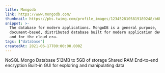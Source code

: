 ```yaml
---
title: Mongodb
link: https://www.mongodb.com/
thumbnail: https://pbs.twimg.com/profile_images/1234528105819189248/b6F1hk_6_400x400.jpg
snippet: >-
  The database for modern applications. MongoDB is a general purpose,
  document-based, distributed database built for modern application developers
  and for the cloud era.
tags: ["database"]
createdAt: 2021-06-17T00:00:00.000Z
---
```

NoSQL Mongo Database
512MB to 5GB of storage
Shared RAM
End-to-end encryption
Built-in GUI for exploring and manipulating data